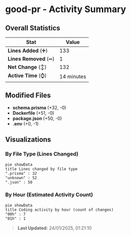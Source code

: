 # good-pr - Activity Summary 

## Overall Statistics

| Stat                   | Value                                                             |
| ---------------------- | ----------------------------------------------------------------- |
| **Lines Added** (➕)   | 133                                          |
| **Lines Removed** (➖) | 1                                        |
| **Net Change** (↕)    | 132                |
| **Active Time** (⌚)   | 14 minutes |


## Modified Files
- **schema.prisma** (+32, -0)
- **Dockerfile** (+51, -0)
- **package.json** (+50, -0)
- **.env** (+0, -1)

## Visualizations

### By File Type (Lines Changed)

```mermaid
pie showData
title Lines changed by file type
".prisma" : 32
"unknown" : 52
".json" : 50
```

### By Hour (Estimated Activity Count)

```mermaid
pie showData
title Coding activity by hour (count of changes)
"00h" : 7
"01h" : 1
```


> **Last Updated:** 24/01/2025, 01:21:10